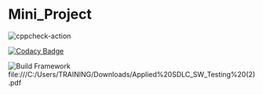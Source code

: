 # Mini_Project
![cppcheck-action](https://github.com/99002503/Mini_Project/workflows/cppcheck-action/badge.svg?branch=master)

[![Codacy Badge](https://app.codacy.com/project/badge/Grade/5d4b1c90e0da40ba88f27f018969fe2c)](https://www.codacy.com/gh/99002503/Mini_Project/dashboard?utm_source=github.com&amp;utm_medium=referral&amp;utm_content=99002503/Mini_Project&amp;utm_campaign=Badge_Grade)

![Build Framework](https://github.com/99002503/Mini_Project/workflows/Build%20Framework/badge.svg?branch=master)
file:///C:/Users/TRAINING/Downloads/Applied%20SDLC_SW_Testing%20(2).pdf
